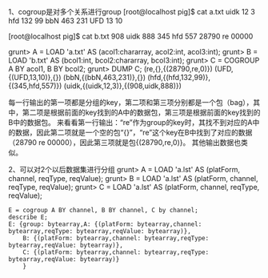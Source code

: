 1、cogroup是对多个关系进行group
[root@localhost pig]$ cat a.txt
uidk  12  3
hfd 132 99
bbN 463 231
UFD 13  10
 
 [root@localhost pig]$ cat b.txt
 908 uidk  888
 345 hfd 557
 28790 re  00000

 grunt> A = LOAD 'a.txt' AS (acol1:chararray, acol2:int, acol3:int);
 grunt> B = LOAD 'b.txt' AS (bcol1:int, bcol2:chararray, bcol3:int);
 grunt> C = COGROUP A BY acol1, B BY bcol2;
 grunt> DUMP C;
 (re,{},{(28790,re,0)})
 (UFD,{(UFD,13,10)},{})
 (bbN,{(bbN,463,231)},{})
 (hfd,{(hfd,132,99)},{(345,hfd,557)})
 (uidk,{(uidk,12,3)},{(908,uidk,888)})

 每一行输出的第一项都是分组的key，第二项和第三项分别都是一个包（bag），其中，第二项是根据前面的key找到的A中的数据包，第三项是根据前面的key找到的B中的数据包。
 来看看第一行输出：“re”作为group的key时，其找不到对应的A中的数据，因此第二项就是一个空的包“{}”，“re”这个key在B中找到了对应的数据（28790    re    00000），因此第三项就是包{(28790,re,0)}。
 其他输出数据也类似。


2、可以对2个以后数据集进行分组
    grunt> A = LOAD 'a.lst' AS (platForm, channel, reqType, reqValue);
    grunt> B = LOAD 'a.lst' AS (platForm, channel, reqType, reqValue);
    grunt> C = LOAD 'a.lst' AS (platForm, channel, reqType, reqValue);

    E = cogroup A BY channel, B BY channel, C by channel;
    describe E;
    E: {group: bytearray,A: {(platForm: bytearray,channel: bytearray,reqType: bytearray,reqValue: bytearray)},
        B: {(platForm: bytearray,channel: bytearray,reqType: bytearray,reqValue: bytearray)},
        C: {(platForm: bytearray,channel: bytearray,reqType: bytearray,reqValue: bytearray)}
        }

